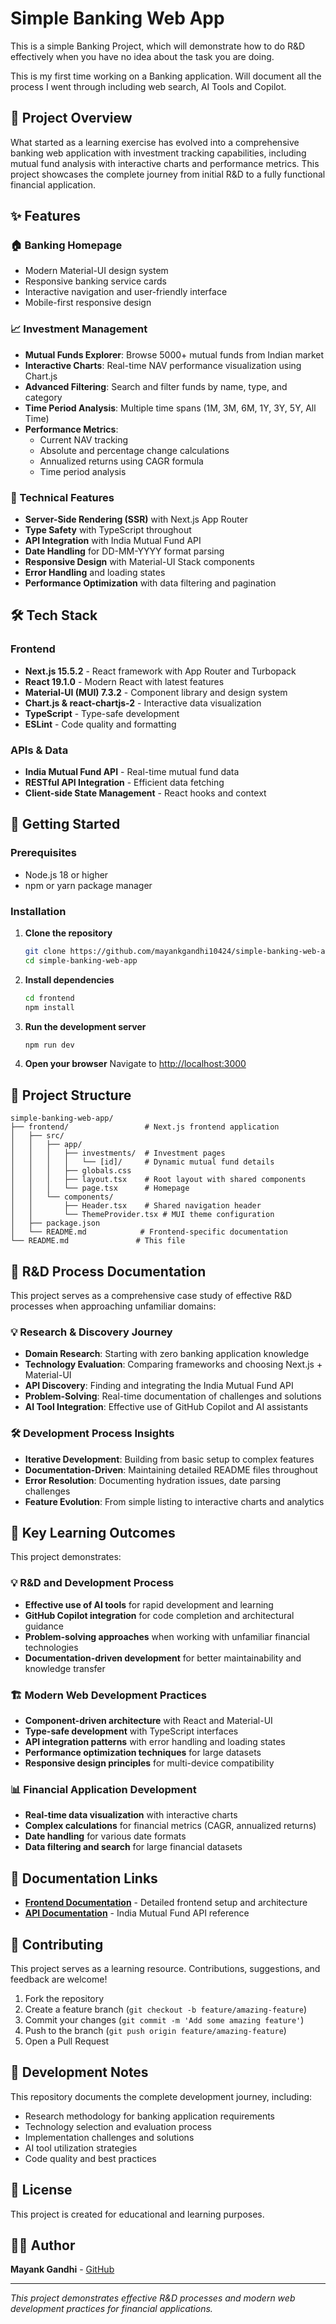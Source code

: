 # Simple Banking Web App

This is a simple Banking Project, which will demonstrate how to do R&D effectively when you have no idea about the task you are doing.

This is my first time working on a Banking application. Will document all the process I went through including web search, AI Tools and Copilot.

## 🏦 Project Overview

What started as a learning exercise has evolved into a comprehensive banking web application with investment tracking capabilities, including mutual fund analysis with interactive charts and performance metrics. This project showcases the complete journey from initial R&D to a fully functional financial application.

## ✨ Features

### 🏠 Banking Homepage
- Modern Material-UI design system
- Responsive banking service cards
- Interactive navigation and user-friendly interface
- Mobile-first responsive design

### 📈 Investment Management
- **Mutual Funds Explorer**: Browse 5000+ mutual funds from Indian market
- **Interactive Charts**: Real-time NAV performance visualization using Chart.js
- **Advanced Filtering**: Search and filter funds by name, type, and category
- **Time Period Analysis**: Multiple time spans (1M, 3M, 6M, 1Y, 3Y, 5Y, All Time)
- **Performance Metrics**:
  - Current NAV tracking
  - Absolute and percentage change calculations
  - Annualized returns using CAGR formula
  - Time period analysis

### 🔧 Technical Features
- **Server-Side Rendering (SSR)** with Next.js App Router
- **Type Safety** with TypeScript throughout
- **API Integration** with India Mutual Fund API
- **Date Handling** for DD-MM-YYYY format parsing
- **Responsive Design** with Material-UI Stack components
- **Error Handling** and loading states
- **Performance Optimization** with data filtering and pagination

## 🛠️ Tech Stack

### Frontend
- **Next.js 15.5.2** - React framework with App Router and Turbopack
- **React 19.1.0** - Modern React with latest features
- **Material-UI (MUI) 7.3.2** - Component library and design system
- **Chart.js & react-chartjs-2** - Interactive data visualization
- **TypeScript** - Type-safe development
- **ESLint** - Code quality and formatting

### APIs & Data
- **India Mutual Fund API** - Real-time mutual fund data
- **RESTful API Integration** - Efficient data fetching
- **Client-side State Management** - React hooks and context

## 🚀 Getting Started

### Prerequisites
- Node.js 18 or higher
- npm or yarn package manager

### Installation

1. **Clone the repository**
   ```bash
   git clone https://github.com/mayankgandhi10424/simple-banking-web-app.git
   cd simple-banking-web-app
   ```

2. **Install dependencies**
   ```bash
   cd frontend
   npm install
   ```

3. **Run the development server**
   ```bash
   npm run dev
   ```

4. **Open your browser**
   Navigate to [http://localhost:3000](http://localhost:3000)

## 📁 Project Structure

```
simple-banking-web-app/
├── frontend/                 # Next.js frontend application
│   ├── src/
│   │   ├── app/
│   │   │   ├── investments/  # Investment pages
│   │   │   │   └── [id]/     # Dynamic mutual fund details
│   │   │   ├── globals.css
│   │   │   ├── layout.tsx    # Root layout with shared components
│   │   │   └── page.tsx      # Homepage
│   │   └── components/
│   │       ├── Header.tsx    # Shared navigation header
│   │       └── ThemeProvider.tsx # MUI theme configuration
│   ├── package.json
│   └── README.md            # Frontend-specific documentation
└── README.md               # This file
```

## 🎯 R&D Process Documentation

This project serves as a comprehensive case study of effective R&D processes when approaching unfamiliar domains:

### 💡 Research & Discovery Journey
- **Domain Research**: Starting with zero banking application knowledge
- **Technology Evaluation**: Comparing frameworks and choosing Next.js + Material-UI
- **API Discovery**: Finding and integrating the India Mutual Fund API
- **Problem-Solving**: Real-time documentation of challenges and solutions
- **AI Tool Integration**: Effective use of GitHub Copilot and AI assistants

### 🛠️ Development Process Insights
- **Iterative Development**: Building from basic setup to complex features
- **Documentation-Driven**: Maintaining detailed README files throughout
- **Error Resolution**: Documenting hydration issues, date parsing challenges
- **Feature Evolution**: From simple listing to interactive charts and analytics

## 🎯 Key Learning Outcomes

This project demonstrates:

### 💡 R&D and Development Process
- **Effective use of AI tools** for rapid development and learning
- **GitHub Copilot integration** for code completion and architectural guidance
- **Problem-solving approaches** when working with unfamiliar financial technologies
- **Documentation-driven development** for better maintainability and knowledge transfer

### 🏗️ Modern Web Development Practices
- **Component-driven architecture** with React and Material-UI
- **Type-safe development** with TypeScript interfaces
- **API integration patterns** with error handling and loading states
- **Performance optimization techniques** for large datasets
- **Responsive design principles** for multi-device compatibility

### 📊 Financial Application Development
- **Real-time data visualization** with interactive charts
- **Complex calculations** for financial metrics (CAGR, annualized returns)
- **Date handling** for various date formats
- **Data filtering and search** for large financial datasets

## 🔗 Documentation Links

- **[Frontend Documentation](./frontend/README.md)** - Detailed frontend setup and architecture
- **[API Documentation](https://api.mfapi.in/)** - India Mutual Fund API reference

## 🤝 Contributing

This project serves as a learning resource. Contributions, suggestions, and feedback are welcome!

1. Fork the repository
2. Create a feature branch (`git checkout -b feature/amazing-feature`)
3. Commit your changes (`git commit -m 'Add some amazing feature'`)
4. Push to the branch (`git push origin feature/amazing-feature`)
5. Open a Pull Request

## 📝 Development Notes

This repository documents the complete development journey, including:
- Research methodology for banking application requirements
- Technology selection and evaluation process
- Implementation challenges and solutions
- AI tool utilization strategies
- Code quality and best practices

## 📄 License

This project is created for educational and learning purposes.

## 👨‍💻 Author

**Mayank Gandhi** - [GitHub](https://github.com/mayankgandhi10424)

---

*This project demonstrates effective R&D processes and modern web development practices for financial applications.*
